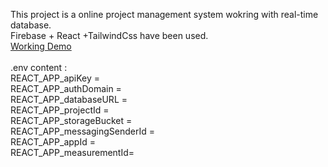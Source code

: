 This project is a online project management system wokring with real-time database.<br/>
Firebase + React +TailwindCss have been used.<br/>
<a href="https://projectmanagement.netlify.app">Working Demo</a><br/><br/>
.env content : <br/>
REACT_APP_apiKey = <br/>
REACT_APP_authDomain = <br/>
REACT_APP_databaseURL = <br/>
REACT_APP_projectId = <br/>
REACT_APP_storageBucket = <br/>
REACT_APP_messagingSenderId = <br/>
REACT_APP_appId = <br/>
REACT_APP_measurementId= <br/>
